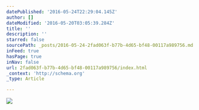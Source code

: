 ```yaml
---
datePublished: '2016-05-24T22:29:04.145Z'
author: []
dateModified: '2016-05-20T03:05:39.284Z'
title: ''
description: ''
starred: false
sourcePath: _posts/2016-05-24-2fad063f-b77b-4d65-bf48-00117a989756.md
inFeed: true
hasPage: true
inNav: false
url: 2fad063f-b77b-4d65-bf48-00117a989756/index.html
_context: 'http://schema.org'
_type: Article

---
```

![](https://the-grid-user-content.s3-us-west-2.amazonaws.com/f0857fb8-2136-4c21-8106-eb359842f792.jpg)